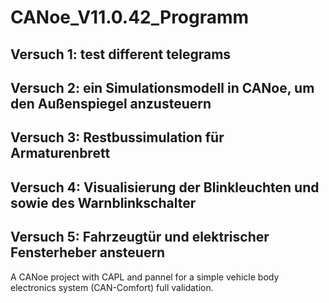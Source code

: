 # CANoe_V11.0.42_Programm

## Versuch 1: test different telegrams ##
## Versuch 2: ein Simulationsmodell in CANoe, um den Außenspiegel anzusteuern ##
## Versuch 3: Restbussimulation für Armaturenbrett ##
## Versuch 4: Visualisierung der Blinkleuchten und sowie des Warnblinkschalter ##
## Versuch 5: Fahrzeugtür und elektrischer Fensterheber ansteuern ##

A CANoe project with CAPL and pannel for  a simple vehicle body electronics system (CAN-Comfort) full validation.
